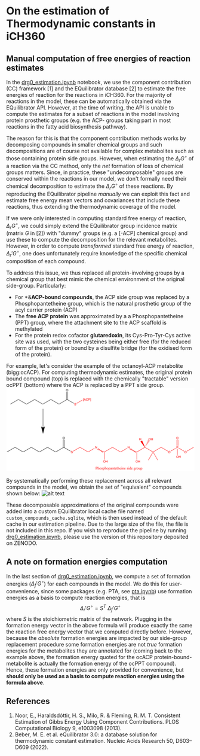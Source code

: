# On the estimation of Thermodynamic constants in iCH360
## Manual computation of free energies of reaction estimates
In the [drg0_estimation.ipynb](./drg0_estimation.ipynb) notebook, we use the component contribution (CC) framework [1] and the EQuilibrator database [2] to estimate the free energies of reaction for the reactions in iCH360. For the majority of reactions in the model, these can be automatically obtained via the EQuilibrator API. However, at the time of writing, the API is unable to compute the estimates for a subset of reactions in the model involving protein prosthetic groups (e.g. the ACP- groups taking part in most reactions in the fatty acid biosynthesis pathway). 

The reason for this is that the component contribution methods works by decomposing compounds in smaller chemical groups and such decompositions are of course not available for complex metabolites such as those containing protein side groups. However, when estimating the  $\Delta_rG^\circ$ of a reaction via the CC method, only the _net_ formation of loss of chemical groups matters. Since, in practice, these "undecomposable" groups are conserved within the reactions in our model, we don't formally need their chemical decomposition to estimate the $\Delta_rG^\circ$ of these reactions. By reproducing the EQuilibrator pipeline _manually_ we can exploit this fact and estimate free energy mean vectors and covariances that include these reactions, thus extending the thermodynamic coverage of the model.

If we were only interested in computing standard free energy of reaction, $\Delta_rG^\circ$, we could simply extend the EQuilibrator group incidence matrix (matrix $G$ in [2]) with "dummy" groups (e.g. a [-ACP] chemical group) and use these to compute the decomposition for the relevant metabolites. However, in order to compute _transformed_  standard free energy of reaction, $\Delta_r'G^\circ$, one does unfortunately require knowledge of the specific chemical composition of each compound.

To address this issue, we thus replaced all protein-involving groups by a chemical group that best mimic the chemical environment of the original side-group. Particularly:
- For *&**ACP-bound compounds**, the ACP side group was replaced by a Phosphopantetheine group, which is the natural prosthetic group of the acyl carrier protein (ACP)
- The **free ACP protein** was approximated by a a Phosphopantetheine (PPT) group, where the attachment site to the ACP scaffold is methylated
- For the protein redox cofactor **glutaredoxin**, its Cys-Pro-Tyr-Cys active site was used, with the two cysteines being either free (for the reduced form of the protein) or bound by a disulfite bridge (for the oxidised form of the protein). 

For example, let's consider the example of the octanoyl-ACP metabolite (bigg:ocACP). For computing thermodynamic estimates, the original protein bound compound (top) is replaced with the chemically "tractable" version ocPPT (bottom) where the ACP is replaced by a PPT side group.
![alt text](acp_replacements/ocACP_replacement_example.png)

By systematically performing these replacement across all relevant compounds in the model, we obtain the set of "equivalent" compounds shown below:
![alt text](acp_replacements/PPT-FA.png)

These decomposable approximations of the original compounds were added into a custom EQuilibrator local cache file named `custom_compounds_cache.sqlite`, which is then used instead of the default cache in our estimation pipeline. Due to the large size of the file, the file is not included in this repo. If you wish to reproduce the pipeline by running [drg0_estimation.ipynb](./drg0_estimation.ipynb), please use the version of this repository deposited on ZENODO.
## A note on formation energies computation
In the last section of [drg0_estimation.ipynb](./drg0_estimation.ipynb), we compute a set of formation energies ($\Delta_f'G^\circ$) for each compounds in the model. We do this for user-convenience, since some packages (e.g. PTA, see [pta.ipynb](../../Analysis/PTA/pta.ipynb)) use formation energies as a basis to compute reaction energies, that is 
$$\Delta_r'G^\circ=S^T~\Delta_f'G^\circ$$
where $S$ is the stoichiometric matrix of the network. Plugging in the formation energy vector in the above formula will produce exactly the same the reaction free energy vector that we computed directly before. However, because the _absolute_ formation energies are impacted by our side-group replacement procedure some formation energies are not _true_ formation energies for the metabolites they are annotated for (coming back to the example above, the formation energy quoted for the ocACP protein-bound-metabolite is actually the formation energy of the ocPPT compound). Hence, these formation energies are only provided for convenience, but **should only be used as a basis to compute reaction energies using the formula above**.

## References
1. Noor, E., Haraldsdóttir, H. S., Milo, R. & Fleming, R. M. T. Consistent Estimation of Gibbs Energy Using Component Contributions. PLOS Computational Biology 9, e1003098 (2013).
2. Beber, M. E. et al. eQuilibrator 3.0: a database solution for thermodynamic constant estimation. Nucleic Acids Research 50, D603–D609 (2022).
